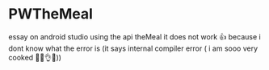 # PWTheMeal
essay on android studio using the api theMeal
it does not work 👍 because i dont know what the error is (it says internal compiler error ( i am sooo very cooked 🫶🫶👌🤬))
